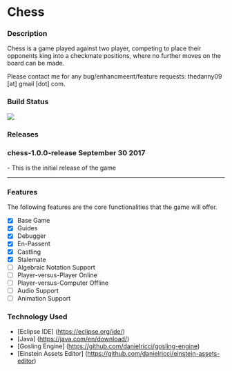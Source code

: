 # Chess

### Description
Chess is a game played against two player, competing to place their opponents king into a checkmate positions, where no further moves on the board can be made.

Please contact me for any bug/enhancmeent/feature requests: thedanny09 [at] gmail [dot] com.

### Build Status
<img src="https://travis-ci.org/danielricci/chess.svg?branch=master" />

### Releases

<h3>chess-1.0.0-release September 30 2017</h3>
- This is the initial release of the game

<hr />

### Features
The following features are the core functionalities that the game will offer.
- [x] Base Game
- [x] Guides
- [x] Debugger
- [x] En-Passent
- [x] Castling
- [x] Stalemate
- [ ] Algebraic Notation Support
- [ ] Player-versus-Player Online
- [ ] Player-versus-Computer Offline
- [ ] Audio Support
- [ ] Animation Support

### Technology Used
* [Eclipse IDE] (https://eclipse.org/ide/)
* [Java]  (https://java.com/en/download/)
* [Gosling Engine]  (https://github.com/danielricci/gosling-engine)
* [Einstein Assets Editor]  (https://github.com/danielricci/einstein-assets-editor)
